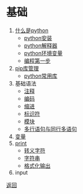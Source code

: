 # 基础

1. [什么是python](00-python/00-什么是python.md)
   - [python安装](00-python/01-python安装.md)
   - [python解释器](00-python/02-python解释器.md)
   - [python环境变量](00-python/03-python环境变量.md)
   - [编程第一步](00-python/04-编程第一步.ipynb)
2. [pip库管理](01-pip/00-pip.md)
   - [python常用库](01-pip/01-常用库.md)
3. 基础语法
   - [注释](02-基础语法/00-注释.md)
   - [编码](02-基础语法/01-编码.md)
   - [缩进](02-基础语法/02-缩进.md)
   - [标识符](02-基础语法/03-标识符.md)
   - [模块](02-基础语法/04-模块.md)
   - [多行语句与同行多语句](02-基础语法/05-多行语句与同行多语句.md)
4. [变量]()
5. [print]()
   - [转义字符]()
   - [字符串]()
   - [格式化输出]()
6. input

[返回](../../README.md)

